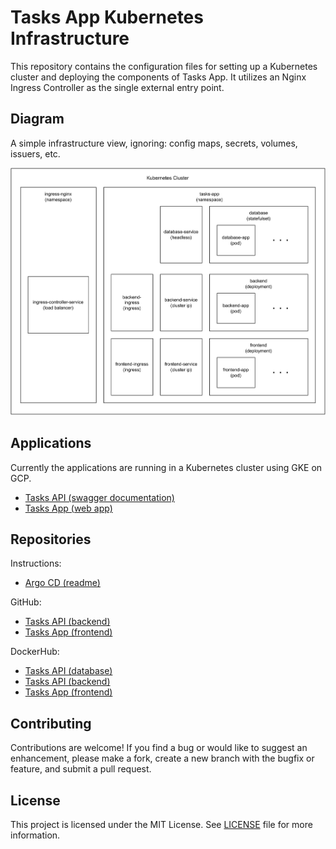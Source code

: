 # Tasks App Kubernetes Infrastructure

This repository contains the configuration files for setting up a Kubernetes cluster and deploying the components of Tasks App. It utilizes an Nginx Ingress Controller as the single external entry point.

## Diagram

A simple infrastructure view, ignoring: config maps, secrets, volumes, issuers, etc.

![diagram](diagram.svg)

## Applications

Currently the applications are running in a Kubernetes cluster using GKE on GCP.

- [Tasks API (swagger documentation)](https://git.tasks.api.sesaque.com/api/v1/swagger-ui/index.html)
- [Tasks App (web app)](https://git.tasks.sesaque.com/)

## Repositories

Instructions:

- [Argo CD (readme)](./argocd/README.md)

GitHub:

- [Tasks API (backend)](https://github.com/sesaquecruz/java-tasks-api)
- [Tasks App (frontend)](https://github.com/sesaquecruz/react-tasks-app)

DockerHub:

- [Tasks API (database)](https://hub.docker.com/r/sesaquecruz/mysql-tasks-database/tags)
- [Tasks API (backend)](https://hub.docker.com/r/sesaquecruz/java-tasks-api/tags)
- [Tasks App (frontend)](https://hub.docker.com/r/sesaquecruz/react-tasks-app/tags)

## Contributing

Contributions are welcome! If you find a bug or would like to suggest an enhancement, please make a fork, create a new branch with the bugfix or feature, and submit a pull request.

## License

This project is licensed under the MIT License. See [LICENSE](./LICENSE) file for more information.
